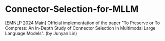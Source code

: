# Connector-Selection-for-MLLM
[EMNLP 2024 Main] Official implementation of the paper "To Preserve or To Compress: An In-Depth Study of Connector Selection in Multimodal Large Language Models". (by Junyan Lin)
